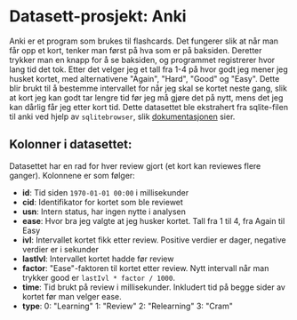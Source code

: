 # Datasett-prosjekt: Anki

Anki er et program som brukes til flashcards. Det fungerer slik at når man får opp et kort, tenker man først på hva som er på baksiden. Deretter trykker man en knapp for å se baksiden, og programmet registrerer hvor lang tid det tok. Etter det velger jeg et tall fra 1-4 på hvor godt jeg mener jeg husket kortet, med alternativene "Again", "Hard", "Good" og "Easy". Dette blir brukt til å bestemme intervallet for når jeg skal se kortet neste gang, slik at kort jeg kan godt tar lengre tid før jeg må gjøre det på nytt, mens det jeg kan dårlig får jeg etter kort tid. Dette datasettet ble ekstrahert fra sqlite-filen til anki ved hjelp av `sqlitebrowser`, slik [dokumentasjonen](https://docs.ankiweb.net/stats.html#manual-analysis) sier.

## Kolonner i datasettet:

Datasettet har en rad for hver review gjort (et kort kan reviewes flere ganger). Kolonnene er som følger:

- **id**: Tid siden `1970-01-01 00:00` i millisekunder
- **cid**: Identifikator for kortet som ble reviewet
- **usn**: Intern status, har ingen nytte i analysen
- **ease**: Hvor bra jeg valgte at jeg husker kortet. Tall fra 1 til 4, fra Again til Easy
- **ivl**: Intervallet kortet fikk etter review. Positive verdier er dager, negative verdier er i sekunder
- **lastIvl**: Intervallet kortet hadde før review
- **factor**: "Ease"-faktoren til kortet etter review. Nytt intervall når man trykker good er `lastIvl * factor / 1000`.
- **time**: Tid brukt på review i millisekunder. Inkludert tid på begge sider av kortet før man velger ease.
- **type**:
  0: "Learning"
  1: "Review"
  2: "Relearning"
  3: "Cram"
